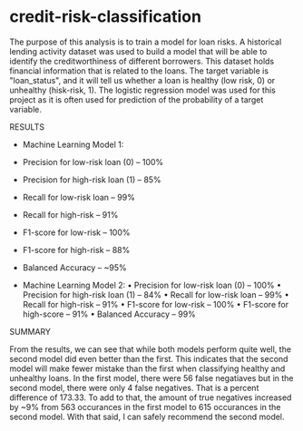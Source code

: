 # credit-risk-classification
The purpose of this analysis is to train a model for loan risks. A historical lending activity dataset was used to build a model that will be able to identify the creditworthiness of different borrowers. This dataset holds financial information that is related to the loans. The target variable is "loan_status", and it will tell us whether a loan is healthy (low risk, 0) or unhealthy (hisk-risk, 1). The logistic regression model was used for this project as it is often used for prediction of the probability of a target variable. 

RESULTS 

* Machine Learning Model 1:
*   Precision for low-risk loan (0) – 100%
*   Precision for high-risk loan (1) – 85%
*   Recall for low-risk loan – 99%
*   Recall for high-risk – 91%
*   F1-score for low-risk – 100%
*   F1-score for high-risk – 88%
*   Balanced Accuracy – ~95%


* Machine Learning Model 2:
•	Precision for low-risk loan (0) – 100%
•	Precision for high-risk loan (1) – 84%
•	Recall for low-risk loan – 99%
•	Recall for high-risk – 91%
•	F1-score for low-risk – 100%
•	F1-score for high-score – 91%
•	Balanced Accuracy – 99%

SUMMARY

From the results, we can see that while both models perform quite well, the second model did even better than the first. This indicates that the second model will make fewer mistake than the first when classifying healthy and unhealthy loans.
In the first model, there were 56 false negatiaves but in the second model, there were only 4 false negatives. That is a percent difference of 173.33. To add to that, the amount of true negatives increased by ~9% from 563 occurances in the first model to 615 occurances in the second model. With that said, I can safely recommend the second model. 
